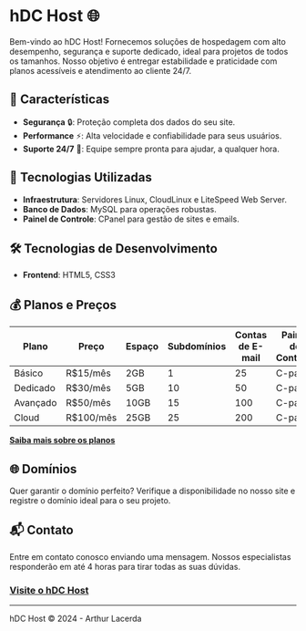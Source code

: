 # hDC Host 🌐

Bem-vindo ao hDC Host! Fornecemos soluções de hospedagem com alto desempenho, segurança e suporte dedicado, ideal para projetos de todos os tamanhos. Nosso objetivo é entregar estabilidade e praticidade com planos acessíveis e atendimento ao cliente 24/7.

## 🚀 Características

- **Segurança** 🔒: Proteção completa dos dados do seu site.
- **Performance** ⚡: Alta velocidade e confiabilidade para seus usuários.
- **Suporte 24/7** 💬: Equipe sempre pronta para ajudar, a qualquer hora.

## 🔧 Tecnologias Utilizadas

- **Infraestrutura**: Servidores Linux, CloudLinux e LiteSpeed Web Server.
- **Banco de Dados**: MySQL para operações robustas.
- **Painel de Controle**: CPanel para gestão de sites e emails.

## 🛠️ Tecnologias de Desenvolvimento

- **Frontend**: HTML5, CSS3

## 💰 Planos e Preços

| Plano    | Preço     | Espaço | Subdomínios | Contas de E-mail | Painel de Controle | Suporte |
| -------- | --------- | ------ | ----------- | ---------------- | ------------------ | ------- |
| Básico   | R$15/mês  | 2GB    | 1           | 25               | C-panel            | 24/7    |
| Dedicado | R$30/mês  | 5GB    | 10          | 50               | C-panel            | 24/7    |
| Avançado | R$50/mês  | 10GB   | 15          | 100              | C-panel            | 24/7    |
| Cloud    | R$100/mês | 25GB   | 25          | 200              | C-panel            | 24/7    |

**[Saiba mais sobre os planos](https://arks-lacerda.github.io/hDC-Hosts/)**

## 🌐 Domínios

Quer garantir o domínio perfeito? Verifique a disponibilidade no nosso site e registre o domínio ideal para o seu projeto.

## 📬 Contato

Entre em contato conosco enviando uma mensagem. Nossos especialistas responderão em até 4 horas para tirar todas as suas dúvidas.

### [Visite o hDC Host](https://arks-lacerda.github.io/hDC-Hosts/)

---

hDC Host © 2024 - Arthur Lacerda
